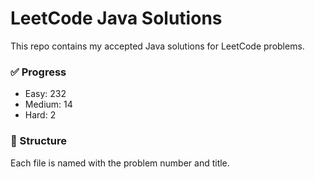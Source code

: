 # LeetCode Java Solutions

This repo contains my accepted Java solutions for LeetCode problems.

### ✅ Progress
- Easy: 232
- Medium: 14
- Hard: 2

### 📁 Structure
Each file is named with the problem number and title.
